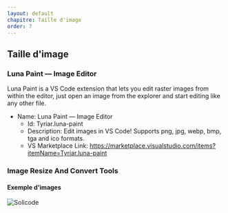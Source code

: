 ```yaml
---
layout: default
chapitre: Taille d'image
order: 7
---
```


## Taille d'image
### Luna Paint — Image Editor
Luna Paint is a VS Code extension that lets you edit raster images from within the editor, just open an image from the explorer and start editing like any other file.

- Name: Luna Paint — Image Editor
  - Id: Tyriar.luna-paint
  - Description: Edit images in VS Code! Supports png, jpg, webp, bmp, tga and ico formats.
  - VS Marketplace Link: https://marketplace.visualstudio.com/items?itemName=Tyriar.luna-paint

### Image Resize And Convert Tools
#### Exemple d'images
![Solicode](/lab-markdown/7.Taille-image/images/solicode.jpeg)